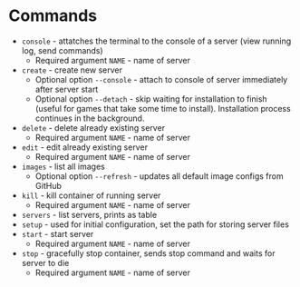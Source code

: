
# Commands

- `console` - attatches the terminal to the console of a server (view running log, send commands)
  - Required argument `NAME` - name of server
- `create` - create new server
  - Optional option `--console` - attach to console of server immediately after server start
  - Optional option `--detach` - skip waiting for installation to finish (useful for games that take some time to install). Installation process continues in the background.
- `delete` - delete already existing server
  - Required argument `NAME` - name of server
- `edit` - edit already existing server
  - Required argument `NAME` - name of server
- `images` - list all images
  - Optional option `--refresh` - updates all default image configs from GitHub
- `kill` - kill container of running server
  - Required argument `NAME` - name of server
- `servers` - list servers, prints as table
- `setup` - used for initial configuration, set the path for storing server files
- `start` - start server
  - Required argument `NAME` - name of server
- `stop` - gracefully stop container, sends stop command and waits for server to die
  - Required argument `NAME` - name of server
